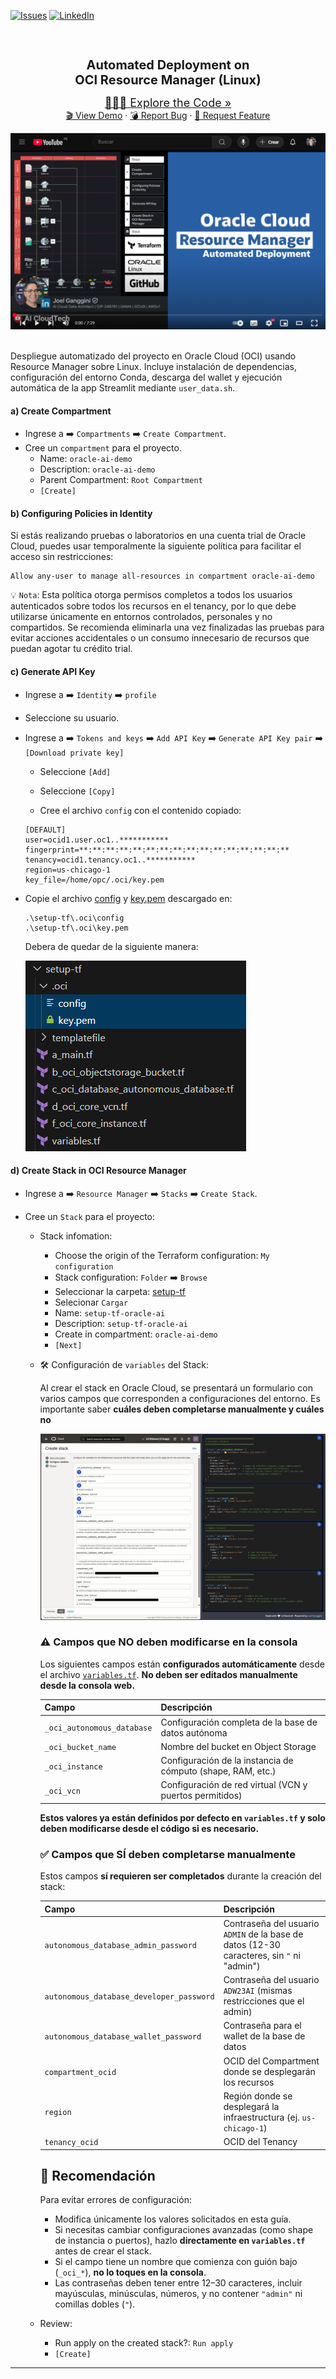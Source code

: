[![Issues][issues-shield]][issues-url]
[![LinkedIn][linkedin-shield]][linkedin-url]

<br />
<div align="center" style="text-align:center;">
  <h1 style="font-size:20px; font-bload">Automated Deployment on<br/>OCI Resource Manager (Linux)</h1>
  
  <a style="font-size:large;" href="/src/">👨🏽‍💻 Explore the Code »</a>
  <br/>
  <a href="https://www.youtube.com/watch?v=6L1YmTRZNxM&list=PLMUWTQHw13gbk738EGtr0fWwi40B81qEw">🎬 View Demo</a>
  ·
  <a href="https://github.com/jganggini/oci-functions/issues">💣 Report Bug</a>
  ·
  <a href="https://github.com/jganggini/oci-functions/pulls">🚀 Request Feature</a>

  <a href="https://youtu.be/sSQAGSs23uY?si=-PpzOq8PEUVubgVj" target="_blank">
    <img src="../img/youtube-4.png">
  </a>

</div>
<br />

Despliegue automatizado del proyecto en Oracle Cloud (OCI) usando Resource Manager sobre Linux. Incluye instalación de dependencias, configuración del entorno Conda, descarga del wallet y ejecución automática de la app Streamlit mediante `user_data.sh`.

#### a) Create Compartment

- Ingrese a ➡️ `Compartments` ➡️ `Create Compartment`.
- Cree un `compartment` para el proyecto.
  - Name: `oracle-ai-demo`
  - Description: `oracle-ai-demo`
  - Parent Compartment: `Root Compartment`
  - `[Create]`

#### b) Configuring Policies in Identity

Si estás realizando pruebas o laboratorios en una cuenta trial de Oracle Cloud, puedes usar temporalmente la siguiente política para facilitar el acceso sin restricciones:

```plaintext
Allow any-user to manage all-resources in compartment oracle-ai-demo
```

💡 `Nota`: Esta política otorga permisos completos a todos los usuarios autenticados sobre todos los recursos en el tenancy, por lo que debe utilizarse únicamente en entornos controlados, personales y no compartidos. Se recomienda eliminarla una vez finalizadas las pruebas para evitar acciones accidentales o un consumo innecesario de recursos que puedan agotar tu crédito trial.

#### c) Generate API Key

- Ingrese a ➡️ `Identity` ➡️ `profile`
- Seleccione su usuario.
- Ingrese a ➡️ `Tokens and keys` ➡️ `Add API Key` ➡️ `Generate API Key pair` ➡️ `[Download private key]`
  - Seleccione `[Add]`
  - Seleccione `[Copy]`
  
  - Cree el archivo `config` con el contenido copiado:
  ```plaintext
  [DEFAULT]
  user=ocid1.user.oc1..***********
  fingerprint=**:**:**:**:**:**:**:**:**:**:**:**:**:**:**:**
  tenancy=ocid1.tenancy.oc1..***********
  region=us-chicago-1
  key_file=/home/opc/.oci/key.pem
  ```

- Copie el archivo [config](setup-tf/config) y  [key.pem](setup-tf/key.pem) descargado en:
  ```plaintext
  .\setup-tf\.oci\config
  .\setup-tf\.oci\key.pem
  ```

  Debera de quedar de la siguiente manera:

  ![config files](../img/vw-setup-tf-config.png)

#### d) Create Stack in OCI Resource Manager

- Ingrese a ➡️ `Resource Manager` ➡️ `Stacks` ➡️ `Create Stack`.
- Cree un `Stack` para el proyecto:

  - Stack infomation:

    - Choose the origin of the Terraform configuration: `My configuration`
    - Stack configuration: `Folder` ➡️ `Browse`
    - Seleccionar la carpeta: [setup-tf](setup-tf)
    - Selecionar `Cargar`
    - Name: `setup-tf-oracle-ai`
    - Description: `setup-tf-oracle-ai`
    - Create in compartment: `oracle-ai-demo`
    - `[Next]`

  - 🛠️ Configuración de `variables` del Stack:

    Al crear el stack en Oracle Cloud, se presentará un formulario con varios campos que corresponden a configuraciones del entorno. Es importante saber **cuáles deben completarse manualmente y cuáles no**

    ![config files](../img/vm-stack.png)

    ### ⚠️ Campos que NO deben modificarse en la consola

    Los siguientes campos están **configurados automáticamente** desde el archivo [`variables.tf`](setup-tf/variables.tf).
    **No deben ser editados manualmente desde la consola web.**

    | Campo                        | Descripción                                                 |
    |------------------------------|-------------------------------------------------------------|
    | `_oci_autonomous_database`   | Configuración completa de la base de datos autónoma         |
    | `_oci_bucket_name`           | Nombre del bucket en Object Storage                         |
    | `_oci_instance`              | Configuración de la instancia de cómputo (shape, RAM, etc.) |
    | `_oci_vcn`                   | Configuración de red virtual (VCN y puertos permitidos)     |

    **Estos valores ya están definidos por defecto en `variables.tf` y solo deben modificarse desde el código si es necesario.**

    ### ✅ Campos que SÍ deben completarse manualmente

    Estos campos **sí requieren ser completados** durante la creación del stack:

    | Campo                                    | Descripción                                                                 |
    |------------------------------------------|-----------------------------------------------------------------------------|
    | `autonomous_database_admin_password`     | Contraseña del usuario `ADMIN` de la base de datos (12-30 caracteres, sin `"` ni "admin") |
    | `autonomous_database_developer_password` | Contraseña del usuario `ADW23AI` (mismas restricciones que el admin)       |
    | `autonomous_database_wallet_password`    | Contraseña para el wallet de la base de datos                              |
    | `compartment_ocid`                       | OCID del Compartment donde se desplegarán los recursos                     |
    | `region`                                 | Región donde se desplegará la infraestructura (ej. `us-chicago-1`)         |
    | `tenancy_ocid`                           | OCID del Tenancy                                                           |

    ## 📌 Recomendación

    Para evitar errores de configuración:

    - Modifica únicamente los valores solicitados en esta guía.
    - Si necesitas cambiar configuraciones avanzadas (como shape de instancia o puertos), hazlo **directamente en `variables.tf`** antes de crear el stack.
    - Si el campo tiene un nombre que comienza con guión bajo (`_oci_*`), **no lo toques en la consola**.
    - Las contraseñas deben tener entre 12–30 caracteres, incluir mayúsculas, minúsculas, números, y no contener `"admin"` ni comillas dobles (`"`).

  - Review:

    - Run apply on the created stack?: `Run apply`
    - `[Create]`



---

<!-- MARKDOWN LINKS & IMAGES -->
<!-- https://www.markdownguide.org/basic-syntax/#reference-style-links -->
[issues-shield]: https://img.shields.io/github/issues/othneildrew/Best-README-Template.svg?style=for-the-badge
[issues-url]: https://github.com/jganggini/oci-functions/issues
[linkedin-shield]: https://img.shields.io/badge/-LinkedIn-black.svg?style=for-the-badge&logo=linkedin&colorB=555
[linkedin-url]: https://www.linkedin.com/in/jganggini/